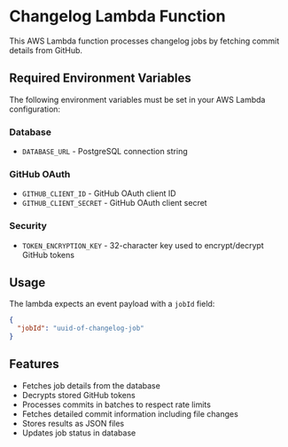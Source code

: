 # Changelog Lambda Function

This AWS Lambda function processes changelog jobs by fetching commit details from GitHub.

## Required Environment Variables

The following environment variables must be set in your AWS Lambda configuration:

### Database
- `DATABASE_URL` - PostgreSQL connection string

### GitHub OAuth
- `GITHUB_CLIENT_ID` - GitHub OAuth client ID
- `GITHUB_CLIENT_SECRET` - GitHub OAuth client secret

### Security
- `TOKEN_ENCRYPTION_KEY` - 32-character key used to encrypt/decrypt GitHub tokens

## Usage

The lambda expects an event payload with a `jobId` field:

```json
{
  "jobId": "uuid-of-changelog-job"
}
```

## Features

- Fetches job details from the database
- Decrypts stored GitHub tokens
- Processes commits in batches to respect rate limits
- Fetches detailed commit information including file changes
- Stores results as JSON files
- Updates job status in database
